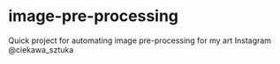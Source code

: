 # image-pre-processing
Quick project for automating image pre-processing for my art Instagram @ciekawa_sztuka
